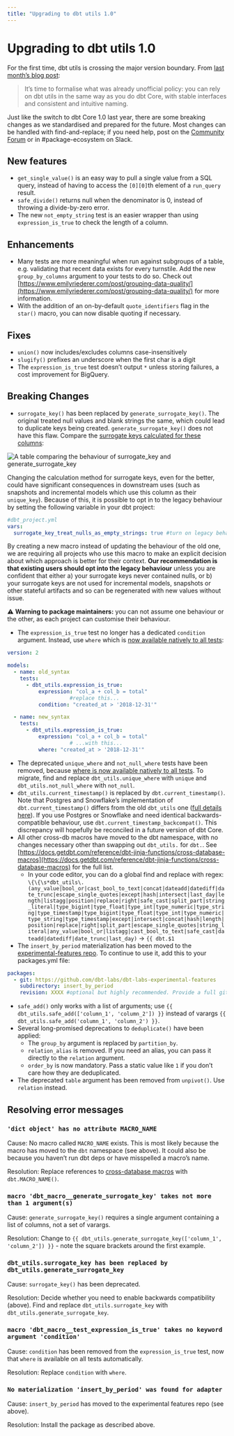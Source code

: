 ```yaml
---
title: "Upgrading to dbt utils 1.0"
---
```


# Upgrading to dbt utils 1.0

For the first time, dbt utils is crossing the major version boundary. From [last month’s blog post](https://www.getdbt.com/blog/announcing-dbt-v1.3-and-utils/): 

> It’s time to formalise what was already unofficial policy: you can rely on dbt utils in the same way as you do dbt Core, with stable interfaces and consistent and intuitive naming.

Just like the switch to dbt Core 1.0 last year, there are some breaking changes as we standardised and prepared for the future. Most changes can be handled with find-and-replace; if you need help, post on the [Community Forum](https://discourse.getdbt.com) or in #package-ecosystem on Slack. 

## New features

- `get_single_value()` is an easy way to pull a single value from a SQL query, instead of having to access the `[0][0]`th element of a `run_query` result.
- `safe_divide()` returns null when the denominator is 0, instead of throwing a divide-by-zero error.
- The new `not_empty_string` test is an easier wrapper than using `expression_is_true` to check the length of a column.

## Enhancements

- Many tests are more meaningful when run against subgroups of a table, e.g. validating that recent data exists for every turnstile. Add the new `group_by_columns` argument to your tests to do so. Check out [https://www.emilyriederer.com/post/grouping-data-quality/](https://www.emilyriederer.com/post/grouping-data-quality/) for more information.
- With the addition of an on-by-default `quote_identifiers` flag in the `star()` macro, you can now disable quoting if necessary.

## Fixes

- `union()` now includes/excludes columns case-insensitively
- `slugify()` prefixes an underscore when the first char is a digit
- The `expression_is_true` test doesn’t output `*` unless storing failures, a cost improvement for BigQuery.

## Breaking Changes

- `surrogate_key()` has been replaced by `generate_surrogate_key()`. The original treated null values and blank strings the same, which could lead to duplicate keys being created.  `generate_surrogate_key()` does not have this flaw. Compare the [surrogate keys calculated for these columns](https://docs.google.com/spreadsheets/d/1qWfdbieUOSgkzdY0kmJ9iCgdqyWccA0R-6EW0EgaMQc/edit#gid=0):

![A table comparing the behaviour of surrogate_key and generate_surrogate_key](/img/guides/migration/versions/surrogate_key_behaviour.png)

Changing the calculation method for surrogate keys, even for the better, could have significant consequences in downstream uses (such as snapshots and incremental models which use this column as their `unique_key`). Because of this, it is possible to opt in to the legacy behaviour by setting the following variable in your dbt project:

```yaml
#dbt_project.yml
vars:
  surrogate_key_treat_nulls_as_empty_strings: true #turn on legacy behaviour
```

By creating a new macro instead of updating the behaviour of the old one, we are requiring all projects who use this macro to make an explicit decision about which approach is better for their context. **Our recommendation is that existing users should opt into the legacy behaviour** unless you are confident that either a) your surrogate keys never contained nulls, or b) your surrogate keys are not used for incremental models, snapshots or other stateful artifacts and so can be regenerated with new values without issue.

⚠️ **Warning to package maintainers:** you can not assume one behaviour or the other, as each project can customise their behaviour.

- The `expression_is_true` test no longer has a dedicated `condition` argument. Instead, use `where` which is [now available natively to all tests](https://docs.getdbt.com/reference/resource-configs/where):

```yaml
version: 2

models:
  - name: old_syntax
    tests:
      - dbt_utils.expression_is_true:
          expression: "col_a + col_b = total"
					#replace this...
          condition: "created_at > '2018-12-31'" 

  - name: new_syntax
    tests:
      - dbt_utils.expression_is_true:
          expression: "col_a + col_b = total"
					# ...with this...
          where: "created_at > '2018-12-31'"
```

- The deprecated `unique_where` and `not_null_where` tests have been removed, because [where is now available natively to all tests](https://docs.getdbt.com/reference/resource-configs/where). To migrate, find and replace `dbt_utils.unique_where` with `unique` and `dbt_utils.not_null_where` with `not_null`.
- `dbt_utils.current_timestamp()` is replaced by `dbt.current_timestamp()`. Note that Postgres and Snowflake’s implementation of `dbt.current_timestamp()` differs from the old `dbt_utils` one ([full details here](https://github.com/dbt-labs/dbt-utils/pull/597#issuecomment-1231074577)). If you use Postgres or Snowflake and need identical backwards-compatible behaviour, use `dbt.current_timestamp_backcompat()`. This discrepancy will hopefully be reconciled in a future version of dbt Core.
- All other cross-db macros have moved to the dbt namespace, with no changes necessary other than swapping out `dbt_utils.` for `dbt.`. See [https://docs.getdbt.com/reference/dbt-jinja-functions/cross-database-macros](https://docs.getdbt.com/reference/dbt-jinja-functions/cross-database-macros) for the full list.
    - In your code editor, you can do a global find and replace with regex: `\{\{\s*dbt_utils\.(any_value|bool_or|cast_bool_to_text|concat|dateadd|datediff|date_trunc|escape_single_quotes|except|hash|intersect|last_day|length|listagg|position|replace|right|safe_cast|split_part|string_literal|type_bigint|type_float|type_int|type_numeric|type_string|type_timestamp|type_bigint|type_float|type_int|type_numeric|type_string|type_timestamp|except|intersect|concat|hash|length|position|replace|right|split_part|escape_single_quotes|string_literal|any_value|bool_or|listagg|cast_bool_to_text|safe_cast|dateadd|datediff|date_trunc|last_day)` → `{{ dbt.$1`
- The `insert_by_period` materialization has been moved to the [experimental-features repo](https://github.com/dbt-labs/dbt-labs-experimental-features/tree/main/insert_by_period). To continue to use it, add this to your packages.yml file:

```yaml
packages:
  - git: https://github.com/dbt-labs/dbt-labs-experimental-features
    subdirectory: insert_by_period
    revision: XXXX #optional but highly recommended. Provide a full git sha hash, e.g. 1c0bfacc49551b2e67d8579cf8ed459d68546e00. If not provided, uses the current HEAD.
```

- `safe_add()` only works with a list of arguments; use `{{ dbt_utils.safe_add(['column_1', 'column_2']) }}` instead of varargs `{{ dbt_utils.safe_add('column_1', 'column_2') }}`.
- Several long-promised deprecations to `deduplicate()` have been applied:
    - The `group_by` argument is replaced by `partition_by`.
    - `relation_alias` is removed. If you need an alias, you can pass it directly to the `relation` argument.
    - `order_by` is now mandatory. Pass a static value like `1` if you don’t care how they are deduplicated.
- The deprecated `table` argument has been removed from `unpivot()`. Use `relation` instead.


## Resolving error messages
### `'dict object' has no attribute MACRO_NAME`

Cause: No macro called `MACRO_NAME` exists. This is most likely because the macro has moved to the `dbt` namespace (see above). It could also be because you haven’t run dbt deps or have misspelled a macro’s name.

Resolution: Replace references to [cross-database macros](https://docs.getdbt.com/reference/dbt-jinja-functions/cross-database-macros) with `dbt.MACRO_NAME()`.

### `macro 'dbt_macro__generate_surrogate_key' takes not more than 1 argument(s)`

Cause: `generate_surrogate_key()` requires a single argument containing a list of columns, not a set of varargs. 

Resolution: Change to `{{ dbt_utils.generate_surrogate_key(['column_1', 'column_2']) }}` - note the square brackets around the first example.

### `dbt_utils.surrogate_key has been replaced by dbt_utils.generate_surrogate_key`

Cause: `surrogate_key()` has been deprecated. 

Resolution: Decide whether you need to enable backwards compatibility (above). Find and replace `dbt_utils.surrogate_key` with `dbt_utils.generate_surrogate_key`.


### `macro 'dbt_macro__test_expression_is_true' takes no keyword argument 'condition'`

Cause: `condition` has been removed from the `expression_is_true` test, now that `where` is available on all tests automatically.

Resolution: Replace `condition` with `where`.

### `No materialization 'insert_by_period' was found for adapter`

Cause: `insert_by_period` has moved to the experimental features repo (see above).

Resolution: Install the package as described above.
